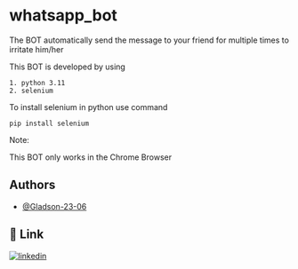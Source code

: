 
# whatsapp_bot

The BOT automatically send the message to your friend for multiple times to irritate him/her 

This BOT is developed by using 

    1. python 3.11      
    2. selenium

To install selenium in python use command 

    pip install selenium 

Note:

This BOT only works in the Chrome Browser  


## Authors

- [@Gladson-23-06](https://www.github.com/Gladson-23-06)


## 🔗 Link
[![linkedin](https://img.shields.io/badge/linkedin-0A66C2?style=for-the-badge&logo=linkedin&logoColor=white)](www.linkedin.com/in/don-gladson)



   

